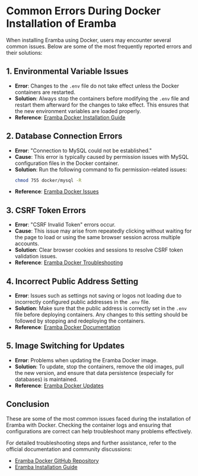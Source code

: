 # Common Errors During Docker Installation of Eramba

When installing Eramba using Docker, users may encounter several common issues. Below are some of the most frequently reported errors and their solutions:

## 1. Environmental Variable Issues

- **Error**: Changes to the `.env` file do not take effect unless the Docker containers are restarted.
- **Solution**: Always stop the containers before modifying the `.env` file and restart them afterward for the changes to take effect. This ensures that the new environment variables are loaded properly.
- **Reference**: [Eramba Docker Installation Guide](https://github.com/eramba/docker)&#8203;

## 2. Database Connection Errors

- **Error**: "Connection to MySQL could not be established."
- **Cause**: This error is typically caused by permission issues with MySQL configuration files in the Docker container.
- **Solution**: Run the following command to fix permission-related issues:
  ```bash
  chmod 755 docker/mysql -R
  ```
- **Reference**: [Eramba Docker Issues](https://github.com/eramba/docker/issues/12)&#8203;

## 3. CSRF Token Errors

- **Error**: "CSRF Invalid Token" errors occur.
- **Cause**: This issue may arise from repeatedly clicking without waiting for the page to load or using the same browser session across multiple accounts.
- **Solution**: Clear browser cookies and sessions to resolve CSRF token validation issues.
- **Reference**: [Eramba Docker Troubleshooting](https://github.com/eramba/docker/issues/13)&#8203;

## 4. Incorrect Public Address Setting

- **Error**: Issues such as settings not saving or logos not loading due to incorrectly configured public addresses in the `.env` file.
- **Solution**: Make sure that the public address is correctly set in the `.env` file before deploying containers. Any changes to this setting should be followed by stopping and redeploying the containers.
- **Reference**: [Eramba Docker Documentation](https://eramba.org/docs/docker-installation)&#8203;

## 5. Image Switching for Updates

- **Error**: Problems when updating the Eramba Docker image.
- **Solution**: To update, stop the containers, remove the old images, pull the new version, and ensure that data persistence (especially for databases) is maintained.
- **Reference**: [Eramba Docker Updates](https://github.com/eramba/docker/issues/14)&#8203;

## Conclusion

These are some of the most common issues faced during the installation of Eramba with Docker. Checking the container logs and ensuring that configurations are correct can help troubleshoot many problems effectively.

For detailed troubleshooting steps and further assistance, refer to the official documentation and community discussions:

- [Eramba Docker GitHub Repository](https://github.com/eramba/docker)
- [Eramba Installation Guide](https://eramba.org/docs/docker-installation)

